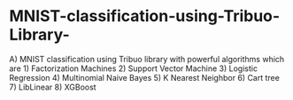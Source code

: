 # MNIST-classification-using-Tribuo-Library-
A) MNIST classification using Tribuo library with powerful algorithms which are 1) Factorization Machines 2) Support Vector Machine 3) Logistic Regression 4) Multinomial Naive Bayes 5) K Nearest Neighbor 6) Cart tree 7) LibLinear 8) XGBoost

